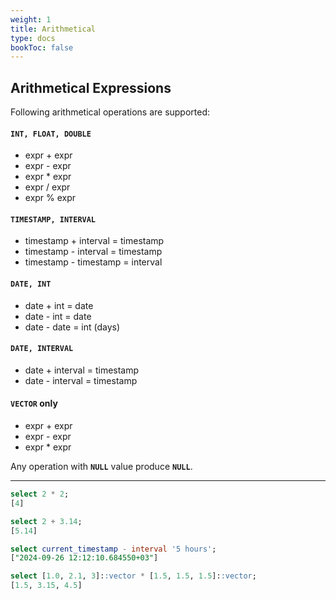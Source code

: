 ```yaml
---
weight: 1
title: Arithmetical
type: docs
bookToc: false
---
```


## Arithmetical Expressions

Following arithmetical operations are supported:

#### **`INT, FLOAT, DOUBLE`**

* expr + expr
* expr - expr
* expr * expr
* expr / expr
* expr % expr

#### **`TIMESTAMP, INTERVAL`**

* timestamp + interval = timestamp
* timestamp - interval = timestamp
* timestamp - timestamp = interval

#### **`DATE, INT`**

* date + int = date
* date - int = date
* date - date = int (days)

#### **`DATE, INTERVAL`**

* date + interval = timestamp
* date - interval = timestamp

#### **`VECTOR`** only

* expr + expr
* expr - expr
* expr * expr

Any operation with **`NULL`** value produce **`NULL`**.

---

```SQL
select 2 * 2;
[4]

select 2 + 3.14;
[5.14]

select current_timestamp - interval '5 hours';
["2024-09-26 12:12:10.684550+03"]

select [1.0, 2.1, 3]::vector * [1.5, 1.5, 1.5]::vector;
[1.5, 3.15, 4.5]
```
